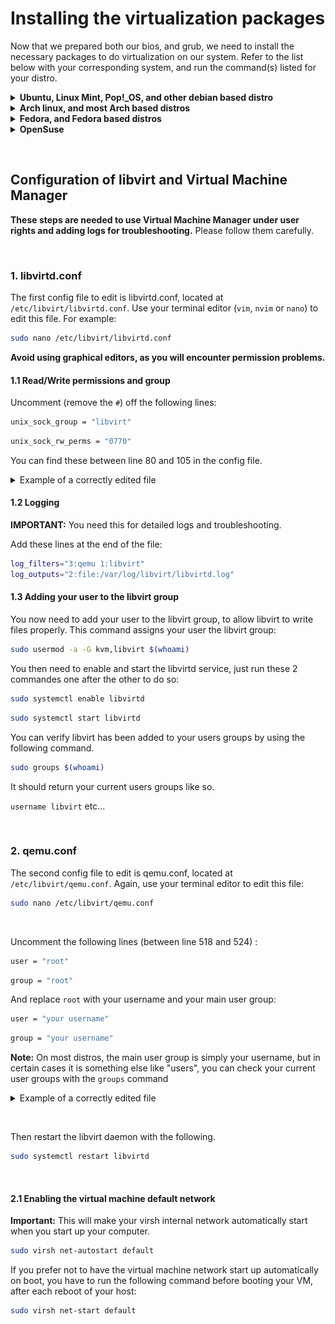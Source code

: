 # Installing the virtualization packages

Now that we prepared both our bios, and grub, we need to install the necessary packages to do virtualization on our system. Refer to the list below with your corresponding system, and run the command(s) listed for your distro.

<details> 
  <summary><strong>Ubuntu, Linux Mint, Pop!_OS, and other debian based distro</strong></summary>

<pre>sudo apt install qemu-system-x86 libvirt-clients libvirt-daemon-system libvirt-daemon-config-network bridge-utils virt-manager ovmf</pre>

</details>

<details> 
  <summary><strong>Arch linux, and most Arch based distros</strong></summary>

  <pre>sudo pacman -S virt-manager qemu vde2 ebtables iptables-nft nftables dnsmasq bridge-utils ovmf</pre>

  <strong>Please note:</strong> Conflicts may happen when installing these programs.\
A warning like the below example may apear in your terminal:

`:: iptables and iptables-nft are in conflict. Remove iptables? [y/N]`

If you do encounter this kind of message, press `y` and `enter` to continue the installation.
</details>

<details> 
  <summary><strong>Fedora, and Fedora based distros</strong></summary>
  <pre>sudo dnf install @virtualization</pre>

  <strong>If you are following the Fedora part of this guide</strong>, take some time to check out the link below. It will help you going forward.\
<https://fedoramagazine.org/full-virtualization-system-on-fedora-workstation-30/>
</details>

<details> 
  <summary><strong>OpenSuse</strong></summary>
  <pre>sudo zypper in libvirt libvirt-client libvirt-daemon virt-manager virt-install virt-viewer qemu qemu-kvm qemu-ovmf-x86_64 qemu-tools</pre>
</details>

&nbsp;

## Configuration of libvirt and Virtual Machine Manager

**These steps are needed to use Virtual Machine Manager under user rights and adding logs for troubleshooting.** Please follow them carefully.

&nbsp;

### 1. libvirtd.conf

The first config file to edit is libvirtd.conf, located at `/etc/libvirt/libvirtd.conf`. Use your terminal editor (`vim`, `nvim` or `nano`) to edit this file. For example:
``` bash
sudo nano /etc/libvirt/libvirtd.conf
```
**Avoid using graphical editors, as you will encounter permission problems.**

#### 1.1 Read/Write permissions and group

Uncomment (remove the `#`) off the following lines:

``` bash
unix_sock_group = "libvirt"
```
``` bash
unix_sock_rw_perms = "0770"
```
You can find these between line 80 and 105 in the config file.

<details>
    <summary>Example of a correctly edited file</summary>
    <img src="images/libvirtd_config_rwgroups.png">
</details>

#### 1.2 Logging

**IMPORTANT:** You need this for detailed logs and troubleshooting.

Add these lines at the end of the file:

``` bash
log_filters="3:qemu 1:libvirt"
log_outputs="2:file:/var/log/libvirt/libvirtd.log"
```

#### 1.3 Adding your user to the libvirt group

You now need to add your user to the libvirt group, to allow libvirt to write files properly. This command assigns your user the libvirt group:
```bash
sudo usermod -a -G kvm,libvirt $(whoami)
```

You then need to enable and start the libvirtd service, just run these 2 commandes one after the other to do so:

``` bash
sudo systemctl enable libvirtd
```
``` bash
sudo systemctl start libvirtd
```


You can verify libvirt has been added to your users groups by using the following command.
```bash
sudo groups $(whoami)
```
It should return your current users groups like so.

`username libvirt` etc...

&nbsp;

### 2. qemu.conf

The second config file to edit is qemu.conf, located at `/etc/libvirt/qemu.conf`. Again, use your terminal editor to edit this file:

``` bash
sudo nano /etc/libvirt/qemu.conf
```

&nbsp;

Uncomment the following lines (between line 518 and 524) :

```bash
user = "root"
```
``` bash
group = "root"
```

And replace `root` with your username and your main user group:

```bash
user = "your username"
```
``` bash
group = "your username"
```
**Note:** On most distros, the main user group is simply your username, but in certain cases it is something else like "users", you can check your current user groups with the `groups` command 

<details>
    <summary>Example of a correctly edited file</summary>
    <img src="images/qemu_config_groups.png">
</details>

&nbsp;

Then restart the libvirt daemon with the following.

``` bash
sudo systemctl restart libvirtd
```

&nbsp;


#### 2.1 Enabling the virtual machine default network

**Important:** This will make your virsh internal network automatically start when you start up your computer.

``` bash
sudo virsh net-autostart default
```

If you prefer not to have the virtual machine network start up automatically on boot, you have to run the following command before booting your VM, after each reboot of your host:

``` bash
sudo virsh net-start default
```